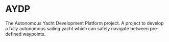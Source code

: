AYDP
====

The Autonomous Yacht Development Platform project. A project to develop a fully autonomous sailing yacht which can safely navigate between pre-defined waypoints.
